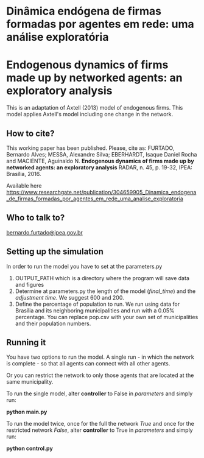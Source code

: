 # Dinâmica endógena de firmas formadas por agentes em rede: uma análise exploratória
# Endogenous dynamics of firms made up by networked agents: an exploratory analysis

This is an adaptation of Axtell (2013) model of endogenous firms. This model applies Axtell's model including one change 
in the network.

## How to cite?

This working paper has been published.
Please, cite as: FURTADO, Bernardo Alves; MESSA, Alexandre Silva; EBERHARDT, Isaque Daniel Rocha and MACIENTE, Aguinaldo 
N. **Endogenous dynamics of firms made up by networked agents: an exploratory analysis** RADAR, n. 45, p. 19-32, IPEA: Brasília, 2016. 

Available here https://www.researchgate.net/publication/304659905_Dinamica_endogena_de_firmas_formadas_por_agentes_em_rede_uma_analise_exploratoria

## Who to talk to?

bernardo.furtado@ipea.gov.br

## Setting up the simulation

In order to run the model you have to set at the parameters.py
1. OUTPUT_PATH which is a directory where the program will save data and figures
2. Determine at parameters.py the length of the model (*final_time*) and the *adjustment time*. We suggest 600 and 200.
3. Define the percentage of population to run. We run using data for Brasília and its neighboring municipalities and run
with a 0.05% percentage. You can replace pop.csv with your own set of municipalities and their population numbers.

## Running it

You have two options to run the model. A single run - in which the network is complete - so that all agents can connect
with all other agents. 

Or you can restrict the network to only those agents that are located at the same municipality.

To run the single model, alter **controller** to False in *parameters* and simply run:

**python main.py**

To run the model twice, once for the full the network *True* and once for the restricted network *False*, 
alter **controller** to True in *parameters* and simply run:
 
**python control.py**
